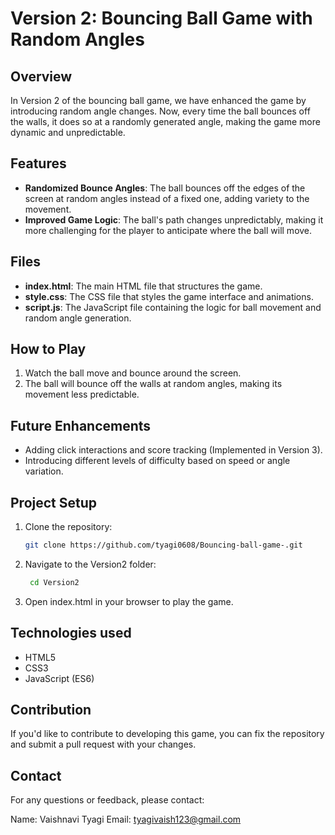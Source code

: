 # Version 2: Bouncing Ball Game with Random Angles

## Overview
In Version 2 of the bouncing ball game, we have enhanced the game by introducing random angle changes. Now, every time the ball bounces off the walls, it does so at a randomly generated angle, making the game more dynamic and unpredictable.

## Features
- **Randomized Bounce Angles**: The ball bounces off the edges of the screen at random angles instead of a fixed one, adding variety to the movement.
- **Improved Game Logic**: The ball's path changes unpredictably, making it more challenging for the player to anticipate where the ball will move.

## Files
- **index.html**: The main HTML file that structures the game.
- **style.css**: The CSS file that styles the game interface and animations.
- **script.js**: The JavaScript file containing the logic for ball movement and random angle generation.

## How to Play
1. Watch the ball move and bounce around the screen.
2. The ball will bounce off the walls at random angles, making its movement less predictable.
   
## Future Enhancements
- Adding click interactions and score tracking (Implemented in Version 3).
- Introducing different levels of difficulty based on speed or angle variation.

## Project Setup
1. Clone the repository:
   ```bash
   git clone https://github.com/tyagi0608/Bouncing-ball-game-.git
2. Navigate to the Version2 folder:
   ```bash
    cd Version2
4. Open index.html in your browser to play the game.
## Technologies used 
- HTML5
- CSS3
- JavaScript (ES6)
## **Contribution**
If you'd like to contribute to developing this game, you can fix the repository and submit a pull request with your changes.
## **Contact**
For any questions or feedback, please contact:

Name: Vaishnavi Tyagi
Email: tyagivaish123@gmail.com
